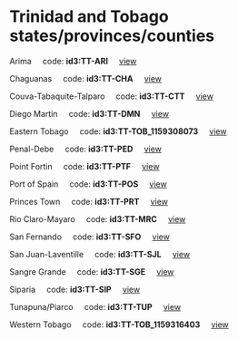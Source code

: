 # Trinidad and Tobago states/provinces/counties
Arima&nbsp;&nbsp;&nbsp;&nbsp;&nbsp;code: **id3:TT-ARI**&nbsp;&nbsp;&nbsp;&nbsp;&nbsp;[view](../../export/geojson/medium/id3/tt/ari.geojson)&nbsp;&nbsp;&nbsp;&nbsp;&nbsp;


Chaguanas&nbsp;&nbsp;&nbsp;&nbsp;&nbsp;code: **id3:TT-CHA**&nbsp;&nbsp;&nbsp;&nbsp;&nbsp;[view](../../export/geojson/medium/id3/tt/cha.geojson)&nbsp;&nbsp;&nbsp;&nbsp;&nbsp;


Couva-Tabaquite-Talparo&nbsp;&nbsp;&nbsp;&nbsp;&nbsp;code: **id3:TT-CTT**&nbsp;&nbsp;&nbsp;&nbsp;&nbsp;[view](../../export/geojson/medium/id3/tt/ctt.geojson)&nbsp;&nbsp;&nbsp;&nbsp;&nbsp;


Diego Martin&nbsp;&nbsp;&nbsp;&nbsp;&nbsp;code: **id3:TT-DMN**&nbsp;&nbsp;&nbsp;&nbsp;&nbsp;[view](../../export/geojson/medium/id3/tt/dmn.geojson)&nbsp;&nbsp;&nbsp;&nbsp;&nbsp;


Eastern Tobago&nbsp;&nbsp;&nbsp;&nbsp;&nbsp;code: **id3:TT-TOB_1159308073**&nbsp;&nbsp;&nbsp;&nbsp;&nbsp;[view](../../export/geojson/medium/id3/tt/tob_1159308073.geojson)&nbsp;&nbsp;&nbsp;&nbsp;&nbsp;


Penal-Debe&nbsp;&nbsp;&nbsp;&nbsp;&nbsp;code: **id3:TT-PED**&nbsp;&nbsp;&nbsp;&nbsp;&nbsp;[view](../../export/geojson/medium/id3/tt/ped.geojson)&nbsp;&nbsp;&nbsp;&nbsp;&nbsp;


Point Fortin&nbsp;&nbsp;&nbsp;&nbsp;&nbsp;code: **id3:TT-PTF**&nbsp;&nbsp;&nbsp;&nbsp;&nbsp;[view](../../export/geojson/medium/id3/tt/ptf.geojson)&nbsp;&nbsp;&nbsp;&nbsp;&nbsp;


Port of Spain&nbsp;&nbsp;&nbsp;&nbsp;&nbsp;code: **id3:TT-POS**&nbsp;&nbsp;&nbsp;&nbsp;&nbsp;[view](../../export/geojson/medium/id3/tt/pos.geojson)&nbsp;&nbsp;&nbsp;&nbsp;&nbsp;


Princes Town&nbsp;&nbsp;&nbsp;&nbsp;&nbsp;code: **id3:TT-PRT**&nbsp;&nbsp;&nbsp;&nbsp;&nbsp;[view](../../export/geojson/medium/id3/tt/prt.geojson)&nbsp;&nbsp;&nbsp;&nbsp;&nbsp;


Rio Claro-Mayaro&nbsp;&nbsp;&nbsp;&nbsp;&nbsp;code: **id3:TT-MRC**&nbsp;&nbsp;&nbsp;&nbsp;&nbsp;[view](../../export/geojson/medium/id3/tt/mrc.geojson)&nbsp;&nbsp;&nbsp;&nbsp;&nbsp;


San Fernando&nbsp;&nbsp;&nbsp;&nbsp;&nbsp;code: **id3:TT-SFO**&nbsp;&nbsp;&nbsp;&nbsp;&nbsp;[view](../../export/geojson/medium/id3/tt/sfo.geojson)&nbsp;&nbsp;&nbsp;&nbsp;&nbsp;


San Juan-Laventille&nbsp;&nbsp;&nbsp;&nbsp;&nbsp;code: **id3:TT-SJL**&nbsp;&nbsp;&nbsp;&nbsp;&nbsp;[view](../../export/geojson/medium/id3/tt/sjl.geojson)&nbsp;&nbsp;&nbsp;&nbsp;&nbsp;


Sangre Grande&nbsp;&nbsp;&nbsp;&nbsp;&nbsp;code: **id3:TT-SGE**&nbsp;&nbsp;&nbsp;&nbsp;&nbsp;[view](../../export/geojson/medium/id3/tt/sge.geojson)&nbsp;&nbsp;&nbsp;&nbsp;&nbsp;


Siparia&nbsp;&nbsp;&nbsp;&nbsp;&nbsp;code: **id3:TT-SIP**&nbsp;&nbsp;&nbsp;&nbsp;&nbsp;[view](../../export/geojson/medium/id3/tt/sip.geojson)&nbsp;&nbsp;&nbsp;&nbsp;&nbsp;


Tunapuna/Piarco&nbsp;&nbsp;&nbsp;&nbsp;&nbsp;code: **id3:TT-TUP**&nbsp;&nbsp;&nbsp;&nbsp;&nbsp;[view](../../export/geojson/medium/id3/tt/tup.geojson)&nbsp;&nbsp;&nbsp;&nbsp;&nbsp;


Western Tobago&nbsp;&nbsp;&nbsp;&nbsp;&nbsp;code: **id3:TT-TOB_1159316403**&nbsp;&nbsp;&nbsp;&nbsp;&nbsp;[view](../../export/geojson/medium/id3/tt/tob_1159316403.geojson)&nbsp;&nbsp;&nbsp;&nbsp;&nbsp;

